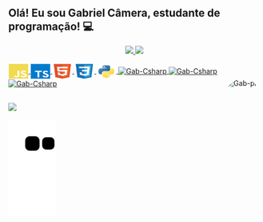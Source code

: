 ## Olá! Eu sou Gabriel Câmera, estudante de programação! 💻

<div align="center">
  <a href="https://github.com/gabacles">
  <img height="180em" src="https://github-readme-stats.vercel.app/api?username=gabacles&show_icons=true&theme=dracula&include_all_commits=true&count_private=true"/>
  <img height="180em" src="https://github-readme-stats.vercel.app/api/top-langs/?username=gabacles&layout=compact&langs_count=7&theme=dracula"/>
</div>
  
<div style="display: inline_block"><br>
  <img align="center" alt="Gab-Js" height="30" width="40" src="https://raw.githubusercontent.com/devicons/devicon/master/icons/javascript/javascript-plain.svg">
  <img align="center" alt="Gab-Ts" height="30" width="40" src="https://raw.githubusercontent.com/devicons/devicon/master/icons/typescript/typescript-plain.svg">
  <img align="center" alt="Gab-HTML" height="30" width="40" src="https://raw.githubusercontent.com/devicons/devicon/master/icons/html5/html5-original.svg">
  <img align="center" alt="Gab-CSS" height="30" width="40" src="https://raw.githubusercontent.com/devicons/devicon/master/icons/css3/css3-original.svg">
  <img align="center" alt="Gab-Python" height="30" width="40" src="https://raw.githubusercontent.com/devicons/devicon/master/icons/python/python-original.svg">
  <img align="center" alt="Gab-Csharp" height="30" width="40" src="https://cdn.jsdelivr.net/gh/devicons/devicon/icons/spring/spring-original.svg">
  <img align="center" alt="Gab-Csharp" height="30" width="40" src="https://cdn.jsdelivr.net/gh/devicons/devicon/icons/java/java-original.svg">
  <img align="center" alt="Gab-Csharp" height="30" width="40" src="https://cdn.jsdelivr.net/gh/devicons/devicon/icons/mysql/mysql-original.svg"">
  <img align="right" alt="Gab-pic" height="150" style="border-radius:50px;" src="https://media.giphy.com/media/Le5BxgkiTShtS/giphy.gif?width=676&height=676">
</div>
  
  ##

<div> 
  <a href="https://www.linkedin.com/in/gabriel-camera-dal-rovere/" target="_blank"><img src="https://img.shields.io/badge/-LinkedIn-%230077B5?style=for-the-badge&logo=linkedin&logoColor=white" target="_blank"></a> 
  
  ![Snake animation](https://github.com/gabacles/gabacles/blob/output/github-contribution-grid-snake.svg)
</div>
